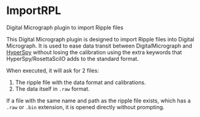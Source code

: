 ImportRPL
=========

Digital Micrograph plugin to import Ripple files

This Digital Micrograph plugin is designed to import Ripple files into Digital Micrograph.
It is used to ease data transit between DigitalMicrograph and [HyperSpy](https://github.com/hyperspy/hyperspy>)
without losing the calibration using the extra keywords that HyperSpy/RosettaSciIO adds to the standard format.

When executed, it will ask for 2 files:

1. The ripple file with the data format and calibrations.
2. The data itself in ``.raw`` format.

If a file with the same name and path as the ripple file exists, which has a
``.raw`` or ``.bin`` extension, it is opened directly without prompting.
